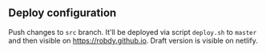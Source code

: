 ## Deploy configuration
Push changes to `src` branch. It'll be deployed via script `deploy.sh` to `master` and then visible on https://robdy.github.io. Draft version is visible on netlify.
